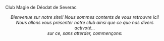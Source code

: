 <html>

<head>
</head>
<body>
 <p id="para1">Club Magie de Déodat de Severac</p>
<p id="para3"><center><i>Bienvenue sur notre site!! Nous sommes contents de vous retrouvre ici!
<br>Nous allons vous présenter notre club ainsi que ce que nos divers activoté...
<br> sur ce, sans atterder, commençons:</p>
